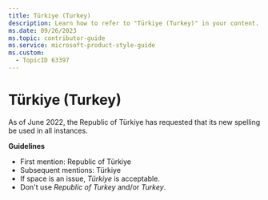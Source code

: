 ```yaml
---
title: Türkiye (Turkey)
description: Learn how to refer to "Türkiye (Turkey)" in your content.
ms.date: 09/26/2023
ms.topic: contributor-guide
ms.service: microsoft-product-style-guide
ms.custom:
  - TopicID 63397
---
```



# Türkiye (Turkey)

As of June 2022, the Republic of Türkiye has requested that its new spelling be used in all instances.  

**Guidelines**

- First mention: Republic of Türkiye
- Subsequent mentions: Türkiye
- If space is an issue, *Türkiye* is acceptable.  
- Don't use *Republic of Turkey* and/or *Turkey*.  

